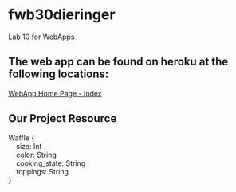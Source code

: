 # fwb30dieringer
Lab 10 for WebApps

The web app can be found on heroku at the following locations:
---

[WebApp Home Page - Index](https://fwb30dieringer.herokuapp.com/)

Our Project Resource
---
Waffle {\
&nbsp;&nbsp;&nbsp; size: Int\
&nbsp;&nbsp;&nbsp; color: String\
&nbsp;&nbsp;&nbsp; cooking_state: String\
&nbsp;&nbsp;&nbsp; toppings: String\
}

